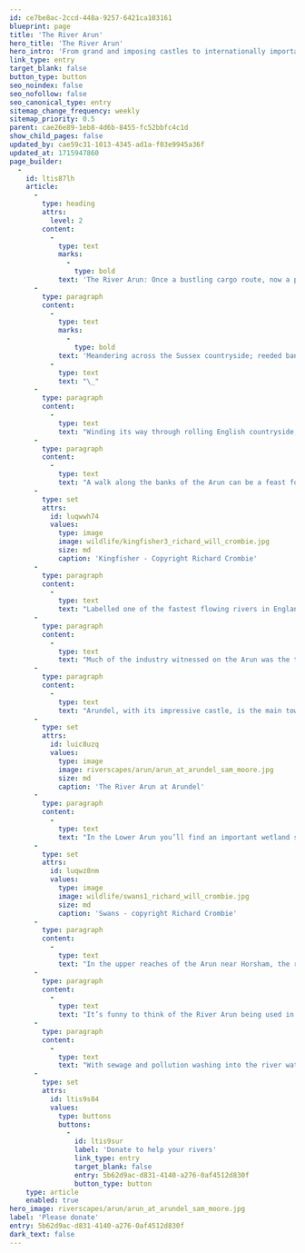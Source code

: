 ```yaml
---
id: ce7be8ac-2ccd-448a-9257-6421ca103161
blueprint: page
title: 'The River Arun'
hero_title: 'The River Arun'
hero_intro: 'From grand and imposing castles to internationally important wetlands, the Arun has shaped its riverscape for both people and wildlife.'
link_type: entry
target_blank: false
button_type: button
seo_noindex: false
seo_nofollow: false
seo_canonical_type: entry
sitemap_change_frequency: weekly
sitemap_priority: 0.5
parent: cae26e89-1eb8-4d6b-8455-fc52bbfc4c1d
show_child_pages: false
updated_by: cae59c31-1013-4345-ad1a-f03e9945a36f
updated_at: 1715947860
page_builder:
  -
    id: ltis87lh
    article:
      -
        type: heading
        attrs:
          level: 2
        content:
          -
            type: text
            marks:
              -
                type: bold
            text: 'The River Arun: Once a bustling cargo route, now a precious habitat for all.'
      -
        type: paragraph
        content:
          -
            type: text
            marks:
              -
                type: bold
            text: 'Meandering across the Sussex countryside; reeded banks providing a haven for a multitude of creatures; fast flowing waters offering the opportunity for boating or kayaking - the River Arun is home to a wealth of wildlife.'
          -
            type: text
            text: "\_"
      -
        type: paragraph
        content:
          -
            type: text
            text: "Winding its way through rolling English countryside, the River Arun is the longest river (60 kms) to sit entirely within Sussex. Starting in St Leonards Forest as a series of small streams called ghylls (or gills), the Arun runs, for a short time, eastwards to Horsham, but its main section runs southwards through the South Downs National Park to its mouth at Littlehampton where it flows into the English Channel.\_"
      -
        type: paragraph
        content:
          -
            type: text
            text: "A walk along the banks of the Arun can be a feast for the eyes with a number of bird species including swans, gulls, terns, egrets, kingfishers and ducks joining otters, water voles and a host of amphibians and fish, to make this stunning river their home.\_\_"
      -
        type: set
        attrs:
          id: luqwwh74
          values:
            type: image
            image: wildlife/kingfisher3_richard_will_crombie.jpg
            size: md
            caption: 'Kingfisher - Copyright Richard Crombie'
      -
        type: paragraph
        content:
          -
            type: text
            text: "Labelled one of the fastest flowing rivers in England, the Arun is also tidal up to Pallingham Quay near Wisborough Green - 41 kms upstream from the sea. Once known as the ‘Trisantonis’ in Roman times, roughly translating to ‘the wanderer’ probably due to the river meandering across the landscape, the Arun was once used to transport goods by boat.\_\_"
      -
        type: paragraph
        content:
          -
            type: text
            text: "Much of the industry witnessed on the Arun was the transportation of chalk and lime from Amberley Chalk Pits, as well as coal and agricultural produce. This would have been transported by river boats all the way to Littlehampton quay to be transferred to coastal vessels for transit across the sea, or along the coast.\_"
      -
        type: paragraph
        content:
          -
            type: text
            text: "Arundel, with its impressive castle, is the main town on the river. Up until the 1800s there was still a lot of shipping going to and from this picturesque port town, with imports including playing cards, glass, wrought iron, tombstones and wines from France and Spain.\_"
      -
        type: set
        attrs:
          id: luic8uzq
          values:
            type: image
            image: riverscapes/arun/arun_at_arundel_sam_moore.jpg
            size: md
            caption: 'The River Arun at Arundel'
      -
        type: paragraph
        content:
          -
            type: text
            text: "In the Lower Arun you’ll find an important wetland site – the freshwater wetlands at Pulborough, Amberley and Waltham Brooks. This area is rich in native flora, marshes, ditches, lowland bog, and invertebrates including the rare Ramshorn snail. A plethora of wildfowl and wading birds flock here in the winter, including Bewick swans. All year round there are a variety of birds to spot so definitely pack your binoculars if you’re heading here for a summer stroll.\_"
      -
        type: set
        attrs:
          id: luqwz8nm
          values:
            type: image
            image: wildlife/swans1_richard_will_crombie.jpg
            size: md
            caption: 'Swans - copyright Richard Crombie'
      -
        type: paragraph
        content:
          -
            type: text
            text: "In the upper reaches of the Arun near Horsham, the river played an important role in the iron industry from 1540 to around 1630. Hammer ponds were made by damming the river to form ponds to cool molten iron, while diverted streams from these ponds were used to drive water wheels for bellows and forging hammers.\_"
      -
        type: paragraph
        content:
          -
            type: text
            text: "It’s funny to think of the River Arun being used in these ways, whereas today we see it more as a place for leisure, with boating, kayaking and paddle boarding all taking place on certain sections, and lots of people enjoying walks along the riverbanks to escape the hustle and bustle.\_"
      -
        type: paragraph
        content:
          -
            type: text
            text: "With sewage and pollution washing into the river water, it’s important that we all do our part to help protect this precious place, which not only provides a habitat for many animals, but is also a vital source of water for local communities.\_"
      -
        type: set
        attrs:
          id: ltis9s84
          values:
            type: buttons
            buttons:
              -
                id: ltis9sur
                label: 'Donate to help your rivers'
                link_type: entry
                target_blank: false
                entry: 5b62d9ac-d831-4140-a276-0af4512d830f
                button_type: button
    type: article
    enabled: true
hero_image: riverscapes/arun/arun_at_arundel_sam_moore.jpg
label: 'Please donate'
entry: 5b62d9ac-d831-4140-a276-0af4512d830f
dark_text: false
---
```

